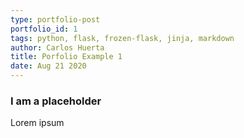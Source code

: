 ```yaml
---
type: portfolio-post
portfolio_id: 1
tags: python, flask, frozen-flask, jinja, markdown
author: Carlos Huerta 
title: Porfolio Example 1
date: Aug 21 2020
---
```

### I am a placeholder
Lorem ipsum
